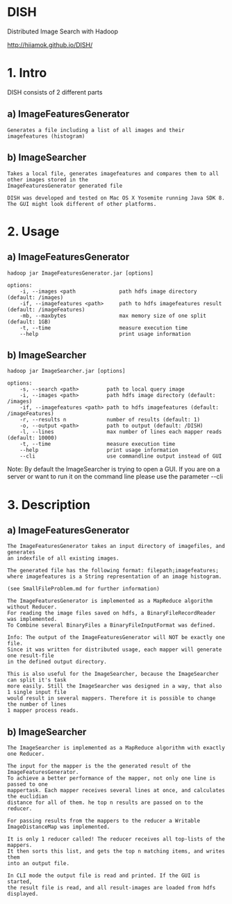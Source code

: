 # DISH
Distributed Image Search with Hadoop

http://hiiamok.github.io/DISH/

# 1. Intro

DISH consists of 2 different parts

## a) ImageFeaturesGenerator

	Generates a file including a list of all images and their imagefeatures (histogram)
	
## b) ImageSearcher

	Takes a local file, generates imagefeatures and compares them to all other images stored in the
	ImageFeaturesGenerator generated file

	DISH was developed and tested on Mac OS X Yosemite running Java SDK 8.
	The GUI might look different of other platforms.

# 2. Usage

## a) ImageFeaturesGenerator
	
	hadoop jar ImageFeaturesGenerator.jar [options]
		
	options:
		-i, --images <path				path hdfs image directory (default: /images)
		-if, --imagefeatures <path>		path to hdfs imagefeatures result (default: /imageFeatures)
		-mb, --maxbytes					max memory size of one split (default: 1GB)
		-t, --time						measure execution time
		--help							print usage information
			
## b) ImageSearcher

	hadoop jar ImageSearcher.jar [options]
		
	options:
		-s, --search <path>			path to local query image
		-i, --images <path>			path hdfs image directory (default: /images)
		-if, --imagefeatures <path>	path to hdfs imagefeatures (default: /imageFeatures)
		-r, --results n				number of results (default: 1)
		-o, --output <path>			path to output (default: /DISH)
		-l, --lines					max number of lines each mapper reads (default: 10000)
		-t, --time					measure execution time
		--help						print usage information
		--cli						use commandline output instead of GUI

Note: 	By default the ImageSearcher is trying to open a GUI.
If you are on a server or want to run it on the command line please use the parameter --cli
				
# 3. Description

## a) ImageFeaturesGenerator

	The ImageFeaturesGenerator takes an input directory of imagefiles, and generates
	an indexfile of all existing images.
		
	The generated file has the following format: filepath;imagefeatures;
	where imagefeatures is a String representation of an image histogram.
		
	(see SmallFileProblem.md for further information)
		
	The ImageFeaturesGenerator is implemented as a MapReduce algorithm without Reducer.
	For reading the image files saved on hdfs, a BinaryFileRecordReader was implemented.
	To Combine several BinaryFiles a BinaryFileInputFormat was defined.
		
	Info: The output of the ImageFeaturesGenerator will NOT be exactly one file.
	Since it was written for distributed usage, each mapper will generate one result-file
	in the defined output directory.
		
	This is also useful for the ImageSearcher, because the ImageSearcher can split it's task
	more easily. Still the ImageSearcher was designed in a way, that also 1 single input file
	would result in several mappers. Therefore it is possible to change the number of lines
	1 mapper process reads.

## b) ImageSearcher

	The ImageSearcher is implemented as a MapReduce algorithm with exactly one Reducer.
		
	The input for the mapper is the the generated result of the ImageFeaturesGenerator.
	To achieve a better performance of the mapper, not only one line is passed to one
	mappertask. Each mapper receives several lines at once, and calculates the euclidian
	distance for all of them. he top n results are passed on to the reducer.
		
	For passing results from the mappers to the reducer a Writable
	ImageDistanceMap was implemented.

	It is only 1 reducer called! The reducer receives all top-lists of the mappers.
	It then sorts this list, and gets the top n matching items, and writes them
	into an output file.
		
	In CLI mode the output file is read and printed. If the GUI is started,
	the result file is read, and all result-images are loaded from hdfs displayed.
